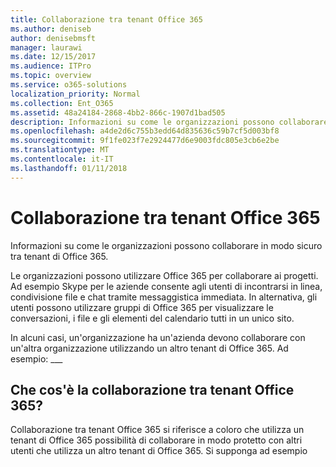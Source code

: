 ```yaml
---
title: Collaborazione tra tenant Office 365
ms.author: deniseb
author: denisebmsft
manager: laurawi
ms.date: 12/15/2017
ms.audience: ITPro
ms.topic: overview
ms.service: o365-solutions
localization_priority: Normal
ms.collection: Ent_O365
ms.assetid: 48a24184-2868-4bb2-866c-1907d1bad505
description: Informazioni su come le organizzazioni possono collaborare in modo sicuro tra tenant di Office 365.
ms.openlocfilehash: a4de2d6c755b3edd64d835636c59b7cf5d003bf8
ms.sourcegitcommit: 9f1fe023f7e2924477d6e9003fdc805e3cb6e2be
ms.translationtype: MT
ms.contentlocale: it-IT
ms.lasthandoff: 01/11/2018
---
```

# <a name="office-365-cross-tenant-collaboration"></a>Collaborazione tra tenant Office 365

Informazioni su come le organizzazioni possono collaborare in modo sicuro tra tenant di Office 365.
  
Le organizzazioni possono utilizzare Office 365 per collaborare ai progetti. Ad esempio Skype per le aziende consente agli utenti di incontrarsi in linea, condivisione file e chat tramite messaggistica immediata. In alternativa, gli utenti possono utilizzare gruppi di Office 365 per visualizzare le conversazioni, i file e gli elementi del calendario tutti in un unico sito.
  
In alcuni casi, un'organizzazione ha un'azienda devono collaborare con un'altra organizzazione utilizzando un altro tenant di Office 365. Ad esempio: ___
  
## <a name="what-is-office-365-cross-tenant-collaboration"></a>Che cos'è la collaborazione tra tenant Office 365?
<a name="whatisctc"> </a>

Collaborazione tra tenant Office 365 si riferisce a coloro che utilizza un tenant di Office 365 possibilità di collaborare in modo protetto con altri utenti che utilizza un altro tenant di Office 365. Si supponga ad esempio 
  

